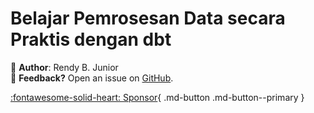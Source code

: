 # Belajar Pemrosesan Data secara Praktis dengan dbt

📌 **Author**: Rendy B. Junior  
📢 **Feedback?** Open an issue on [GitHub](https://github.com/rendybjunior/praktisdbt).

[:fontawesome-solid-heart: Sponsor](https://saweria.co/rendybjunior){ .md-button .md-button--primary }